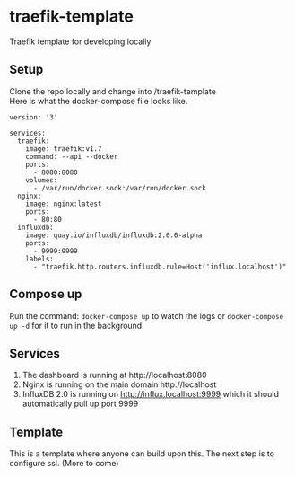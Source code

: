 # traefik-template
Traefik template for developing locally

## Setup
Clone the repo locally and change into /traefik-template  
Here is what the docker-compose file looks like.  
```
version: '3'

services:
  traefik:
    image: traefik:v1.7
    command: --api --docker
    ports:
      - 8080:8080
    volumes:
      - /var/run/docker.sock:/var/run/docker.sock
  nginx:
    image: nginx:latest
    ports:
      - 80:80
  influxdb:
    image: quay.io/influxdb/influxdb:2.0.0-alpha
    ports:
      - 9999:9999
    labels:
      - "traefik.http.routers.influxdb.rule=Host('influx.localhost')"
```
## Compose up
Run the command:
`docker-compose up` to watch the logs 
or
`docker-compose up -d` for it to run in the background. 

## Services
1. The dashboard is running at http://localhost:8080 
2. Nginx is running on the main domain http://localhost
3. InfluxDB 2.0 is running on http://influx.localhost:9999 which it should automatically pull up port 9999

## Template
This is a template where anyone can build upon this.  The next step is to configure ssl. (More to come)
